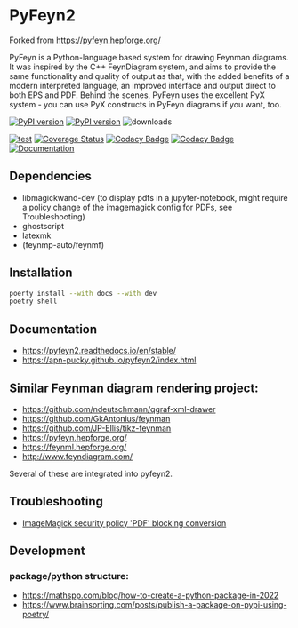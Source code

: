 # PyFeyn2

Forked from <https://pyfeyn.hepforge.org/> 

PyFeyn is a Python-language based system for drawing Feynman diagrams. It was inspired by the C++ FeynDiagram system, and aims to provide the same functionality and quality of output as that, with the added benefits of a modern interpreted language, an improved interface and output direct to both EPS and PDF. Behind the scenes, PyFeyn uses the excellent PyX system - you can use PyX constructs in PyFeyn diagrams if you want, too.

[![PyPI version][pypi image]][pypi link] [![PyPI version][pypi versions]][pypi link]  ![downloads](https://img.shields.io/pypi/dm/smpl.svg)

[![test][a t image]][a t link]      [![Coverage Status][c t i]][c t l]  [![Codacy Badge][cc c i]][cc c l]   [![Codacy Badge][cc q i]][cc q l]  [![Documentation][rtd t i]][rtd t l]

## Dependencies

*   libmagickwand-dev (to display pdfs in a jupyter-notebook, might require a policy change of the imagemagick config for PDFs, see Troubleshooting)
*   ghostscript
*   latexmk
*   (feynmp-auto/feynmf)

## Installation

```sh
poerty install --with docs --with dev
poetry shell
```

## Documentation

*   <https://pyfeyn2.readthedocs.io/en/stable/>
*   <https://apn-pucky.github.io/pyfeyn2/index.html>

## Similar Feynman diagram rendering project:

*   <https://github.com/ndeutschmann/qgraf-xml-drawer>
*   <https://github.com/GkAntonius/feynman>
*   <https://github.com/JP-Ellis/tikz-feynman>
*   <https://pyfeyn.hepforge.org/> 
*   <https://feynml.hepforge.org/>
*   <http://www.feyndiagram.com/>

Several of these are integrated into pyfeyn2.

## Troubleshooting

*   [ImageMagick security policy 'PDF' blocking conversion]( https://stackoverflow.com/questions/52998331/imagemagick-security-policy-pdf-blocking-conversion )

## Development


### package/python structure:

*   <https://mathspp.com/blog/how-to-create-a-python-package-in-2022>
*   <https://www.brainsorting.com/posts/publish-a-package-on-pypi-using-poetry/>

[doc stable]: https://apn-pucky.github.io/pyfeyn2/index.html
[doc test]: https://apn-pucky.github.io/pyfeyn2/test/index.html

[pypi image]: https://badge.fury.io/py/pyfeyn2.svg
[pypi link]: https://pypi.org/project/pyfeyn2/
[pypi versions]: https://img.shields.io/pypi/pyversions/pyfeyn2.svg

[a s image]: https://github.com/APN-Pucky/pyfeyn2/actions/workflows/stable.yml/badge.svg
[a s link]: https://github.com/APN-Pucky/pyfeyn2/actions/workflows/stable.yml
[a t link]: https://github.com/APN-Pucky/pyfeyn2/actions/workflows/test.yml
[a t image]: https://github.com/APN-Pucky/pyfeyn2/actions/workflows/test.yml/badge.svg

[cc s q i]: https://app.codacy.com/project/badge/Grade/135bae47c6344ab0bfb180135ea1db44?branch=stable
[cc s q l]: https://www.codacy.com/gh/APN-Pucky/pyfeyn2/dashboard?utm_source=github.com&amp;utm_medium=referral&amp;utm_content=APN-Pucky/pyfeyn2&amp;utm_campaign=Badge_Grade?branch=stable
[cc s c i]: https://app.codacy.com/project/badge/Coverage/135bae47c6344ab0bfb180135ea1db44?branch=stable
[cc s c l]: https://www.codacy.com/gh/APN-Pucky/smpl/dashboard?utm_source=github.com&utm_medium=referral&utm_content=APN-Pucky/pyfeyn2&utm_campaign=Badge_Coverage?branch=stable

[cc q i]: https://app.codacy.com/project/badge/Grade/135bae47c6344ab0bfb180135ea1db44
[cc q l]: https://www.codacy.com/gh/APN-Pucky/pyfeyn2/dashboard?utm_source=github.com&amp;utm_medium=referral&amp;utm_content=APN-Pucky/pyfeyn2&amp;utm_campaign=Badge_Grade
[cc c i]: https://app.codacy.com/project/badge/Coverage/135bae47c6344ab0bfb180135ea1db44
[cc c l]: https://www.codacy.com/gh/APN-Pucky/pyfeyn2/dashboard?utm_source=github.com&utm_medium=referral&utm_content=APN-Pucky/pyfeyn2&utm_campaign=Badge_Coverage

[c s i]: https://coveralls.io/repos/github/APN-Pucky/pyfeyn2/badge.svg?branch=stable
[c s l]: https://coveralls.io/github/APN-Pucky/pyfeyn2?branch=stable
[c t l]: https://coveralls.io/github/APN-Pucky/pyfeyn2?branch=master
[c t i]: https://coveralls.io/repos/github/APN-Pucky/pyfeyn2/badge.svg?branch=master

[rtd s i]: https://readthedocs.org/projects/pyfeyn2/badge/?version=stable
[rtd s l]: https://pyfeyn2.readthedocs.io/en/stable/?badge=stable
[rtd t i]: https://readthedocs.org/projects/pyfeyn2/badge/?version=latest
[rtd t l]: https://pyfeyn2.readthedocs.io/en/latest/?badge=latest
